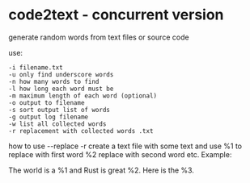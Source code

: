
# code2text - concurrent  version
 generate random words from text files or source code

use:

    -i filename.txt
    -u only find underscore words
    -n how many words to find
    -l how long each word must be
    -m maximum length of each word (optional)
    -o output to filename
    -s sort output list of words
    -g output log filename
    -w list all collected words
    -r replacement with collected words .txt

how to use --replace -r
create a text file with some text and use %1 to replace with first word %2 replace with second word etc.
Example:

The world is a %1 and Rust is great %2.
Here is the %3.
